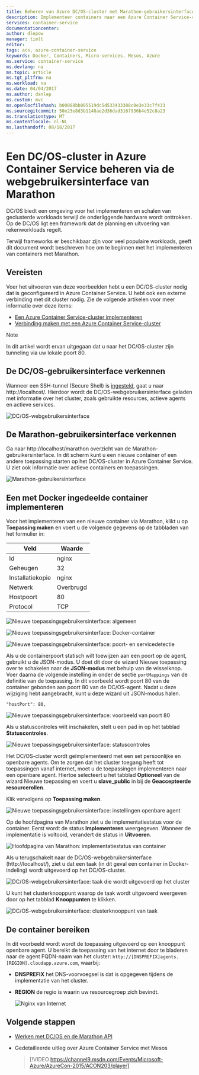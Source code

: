 ```yaml
---
title: Beheren van Azure DC/OS-cluster met Marathon-gebruikersinterface | Microsoft Docs
description: Implementeer containers naar een Azure Container Service-cluster met behulp van de webgebruikersinterface van Marathon.
services: container-service
documentationcenter: 
author: dlepow
manager: timlt
editor: 
tags: acs, azure-container-service
keywords: Docker, Containers, Micro-services, Mesos, Azure
ms.service: container-service
ms.devlang: na
ms.topic: article
ms.tgt_pltfrm: na
ms.workload: na
ms.date: 04/04/2017
ms.author: danlep
ms.custom: mvc
ms.openlocfilehash: b00088bb005519dc5d533433308c0e3e33c7f433
ms.sourcegitcommit: 50e23e8d3b1148ae2d36dad3167936b4e52c8a23
ms.translationtype: MT
ms.contentlocale: nl-NL
ms.lasthandoff: 08/18/2017
---
```

# <a name="manage-an-azure-container-service-dcos-cluster-through-the-marathon-web-ui"></a>Een DC/OS-cluster in Azure Container Service beheren via de webgebruikersinterface van Marathon
DC/OS biedt een omgeving voor het implementeren en schalen van geclusterde workloads terwijl de onderliggende hardware wordt onttrokken. Op de DC/OS ligt een framework dat de planning en uitvoering van rekenworkloads regelt.

Terwijl frameworks er beschikbaar zijn voor veel populaire workloads, geeft dit document wordt beschreven hoe om te beginnen met het implementeren van containers met Marathon. 


## <a name="prerequisites"></a>Vereisten
Voer het uitvoeren van deze voorbeelden hebt u een DC/OS-cluster nodig dat is geconfigureerd in Azure Container Service. U hebt ook een externe verbinding met dit cluster nodig. Zie de volgende artikelen voor meer informatie over deze items:

* [Een Azure Container Service-cluster implementeren](container-service-deployment.md)
* [Verbinding maken met een Azure Container Service-cluster](../container-service-connect.md)

> [!NOTE]
> In dit artikel wordt ervan uitgegaan dat u naar het DC/OS-cluster zijn tunneling via uw lokale poort 80.
>

## <a name="explore-the-dcos-ui"></a>De DC/OS-gebruikersinterface verkennen
Wanneer een SSH-tunnel (Secure Shell) is [ingesteld](../container-service-connect.md), gaat u naar http://localhost/. Hierdoor wordt de DC/OS-webgebruikersinterface geladen met informatie over het cluster, zoals gebruikte resources, actieve agents en actieve services.

![DC/OS-webgebruikersinterface](./media/container-service-mesos-marathon-ui/dcos2.png)

## <a name="explore-the-marathon-ui"></a>De Marathon-gebruikersinterface verkennen
Ga naar http://localhost/marathon overzicht van de Marathon-gebruikersinterface. In dit scherm kunt u een nieuwe container of een andere toepassing starten op het DC/OS-cluster in Azure Container Service. U ziet ook informatie over actieve containers en toepassingen.  

![Marathon-gebruikersinterface](./media/container-service-mesos-marathon-ui/dcos3.png)

## <a name="deploy-a-docker-formatted-container"></a>Een met Docker ingedeelde container implementeren
Voor het implementeren van een nieuwe container via Marathon, klikt u op **Toepassing maken** en voert u de volgende gegevens op de tabbladen van het formulier in:

| Veld | Waarde |
| --- | --- |
| Id |nginx |
| Geheugen | 32 |
| Installatiekopie |nginx |
| Netwerk |Overbrugd |
| Hostpoort |80 |
| Protocol |TCP |

![Nieuwe toepassingsgebruikersinterface: algemeen](./media/container-service-mesos-marathon-ui/dcos4.png)

![Nieuwe toepassingsgebruikersinterface: Docker-container](./media/container-service-mesos-marathon-ui/dcos5.png)

![Nieuwe toepassingsgebruikersinterface: poort- en servicedetectie](./media/container-service-mesos-marathon-ui/dcos6.png)

Als u de containerpoort statisch wilt toewijzen aan een poort op de agent, gebruikt u de JSON-modus. U doet dit door de wizard Nieuwe toepassing over te schakelen naar de **JSON-modus** met behulp van de wisselknop. Voer daarna de volgende instelling in onder de sectie `portMappings` van de definitie van de toepassing. In dit voorbeeld wordt poort 80 van de container gebonden aan poort 80 van de DC/OS-agent. Nadat u deze wijziging hebt aangebracht, kunt u deze wizard uit JSON-modus halen.

```none
"hostPort": 80,
```

![Nieuwe toepassingsgebruikersinterface: voorbeeld van poort 80](./media/container-service-mesos-marathon-ui/dcos13.png)

Als u statuscontroles wilt inschakelen, stelt u een pad in op het tabblad **Statuscontroles**.

![Nieuwe toepassingsgebruikersinterface: statuscontroles](./media/container-service-mesos-marathon-ui/dcos_healthcheck.png)

Het DC/OS-cluster wordt geïmplementeerd met een set persoonlijke en openbare agents. Om te zorgen dat het cluster toegang heeft tot toepassingen vanaf internet, moet u de toepassingen implementeren naar een openbare agent. Hiertoe selecteert u het tabblad **Optioneel** van de wizard Nieuwe toepassing en voert u **slave_public** in bij de **Geaccepteerde resourcerollen**.

Klik vervolgens op **Toepassing maken**.

![Nieuwe toepassingsgebruikersinterface: instellingen openbare agent](./media/container-service-mesos-marathon-ui/dcos14.png)

Op de hoofdpagina van Marathon ziet u de implementatiestatus voor de container. Eerst wordt de status **Implementeren** weergegeven. Wanneer de implementatie is voltooid, verandert de status in **Uitvoeren**.

![Hoofdpagina van Marathon: implementatiestatus van container](./media/container-service-mesos-marathon-ui/dcos7.png)

Als u terugschakelt naar de DC/OS-webgebruikersinterface (http://localhost/), ziet u dat een taak (in dit geval een container in Docker-indeling) wordt uitgevoerd op het DC/OS-cluster.

![DC/OS-webgebruikersinterface: taak die wordt uitgevoerd op het cluster](./media/container-service-mesos-marathon-ui/dcos8.png)

U kunt het clusterknooppunt waarop de taak wordt uitgevoerd weergeven door op het tabblad **Knooppunten** te klikken.

![DC/OS-webgebruikersinterface: clusterknooppunt van taak](./media/container-service-mesos-marathon-ui/dcos9.png)

## <a name="reach-the-container"></a>De container bereiken

In dit voorbeeld wordt wordt de toepassing uitgevoerd op een knooppunt openbare agent. U bereikt de toepassing van het internet door te bladeren naar de agent FQDN-naam van het cluster: `http://[DNSPREFIX]agents.[REGION].cloudapp.azure.com`, waarbij:

* **DNSPREFIX** het DNS-voorvoegsel is dat is opgegeven tijdens de implementatie van het cluster.
* **REGION** de regio is waarin uw resourcegroep zich bevindt.

    ![Nginx van Internet](./media/container-service-mesos-marathon-ui/nginx.png)


## <a name="next-steps"></a>Volgende stappen
* [Werken met DC/OS en de Marathon API](container-service-mesos-marathon-rest.md)

* Gedetailleerde uitleg over Azure Container Service met Mesos

    > [!VIDEO https://channel9.msdn.com/Events/Microsoft-Azure/AzureCon-2015/ACON203/player]
    > 
